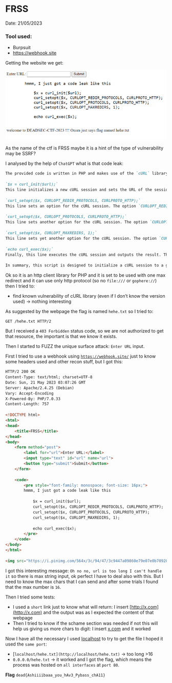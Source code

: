 # FRSS

Date: 21/05/2023

### Tool used:

- Burpsuit
- https://webhook.site

Getting the website we get:

![Untitled](FRSS%20e1cf7dd7df834fdfb20ff35a729b9106/Untitled.png)

As the name of the ctf is FRSS maybe it is a hint of the type of vulnerability may be SSRF?

I analysed by the help of `ChatGPT` what is that code leak:

```markdown
The provided code is written in PHP and makes use of the `cURL` library to send HTTP requests. Here's a breakdown of what each line does:

`$x = curl_init($url);`  
This line initializes a new cURL session and sets the URL of the session to the value of `$url`. 

`curl_setopt($x, CURLOPT_REDIR_PROTOCOLS, CURLPROTO_HTTP);`  
This line sets an option for the cURL session. The option `CURLOPT_REDIR_PROTOCOLS` defines which protocols are allowed in a redirection. By setting this option to `CURLPROTO_HTTP`, it means that only HTTP redirections are allowed.

`curl_setopt($x, CURLOPT_PROTOCOLS, CURLPROTO_HTTP);`  
This line sets another option for the cURL session. The option `CURLOPT_PROTOCOLS` defines the protocols that libcurl may use in the transfer. By setting this option to `CURLPROTO_HTTP`, it means that only HTTP is allowed for the transfer.

`curl_setopt($x, CURLOPT_MAXREDIRS, 1);`  
This line sets yet another option for the cURL session. The option `CURLOPT_MAXREDIRS` sets the maximum amount of HTTP redirections to follow. By setting this to 1, it means that cURL will stop if it encounters more than one redirect.

`echo curl_exec($x);`  
Finally, this line executes the cURL session and outputs the result. The `curl_exec()` function will return the result of the transfer as a string on success, `FALSE` on failure.

In summary, this script is designed to initialize a cURL session to a given `$url`, allow only HTTP protocol and a maximum of one redirect, then execute the request and display the result.
```

Ok so it is an http client library for PHP and it is set to be used with one max redirect and it can use only http protocol (so no `file:///` or `gophere://`) then I tried to:

- find known vulnerability of cURL library (even if I don’t know the version used) → nothing interesting

As suggested by the webpage the flag is named `hehe.txt` so I tried to:

```
GET /hehe.txt HTTP/2
```

But I received a `403 Forbidden` status code, so we are not authorized to get that resource, the important is that we know it exists. 

Then I started to FUZZ the unique surface attack: `Enter URL` input.

First I tried to use a webhook using [`https://webhook.site/`](https://webhook.site/) just to know some headers used and other recon stuff, but I got this:

```html
HTTP/2 200 OK
Content-Type: text/html; charset=UTF-8
Date: Sun, 21 May 2023 03:07:26 GMT
Server: Apache/2.4.25 (Debian)
Vary: Accept-Encoding
X-Powered-By: PHP/7.0.33
Content-Length: 757

<!DOCTYPE html>
<html>
<head>
	<title>FRSS</title> 
</head>
<body>
	<form method="post">
		<label for="url">Enter URL:</label>
		<input type="text" id="url" name="url">
		<button type="submit">Submit</button>
	</form>

	<code>
        <pre style="font-family: monospace; font-size: 16px;">
        hmmm, I just got a code leak like this

            $x = curl_init($url);
            curl_setopt($x, CURLOPT_REDIR_PROTOCOLS, CURLPROTO_HTTP);
            curl_setopt($x, CURLOPT_PROTOCOLS, CURLPROTO_HTTP);
            curl_setopt($x, CURLOPT_MAXREDIRS, 1);

            echo curl_exec($x);
        </pre>
	</code>
</body>
</html>

<img src="https://i.pinimg.com/564x/3c/94/47/3c9447a09860e79e07e0b70928072f30.jpg">Oh no no, url is too long I can't handle it
```

I got this interesting message: `Oh no no, url is too long I can't handle it` so there is max string input, ok perfect I have to deal also with this. But I need to know the max chars that I can send and after some trials I found that the max number is `16`.

Then I tried some tests:

- I used a `short` link just to know what will return: I insert [http://x.com](http://x.com) and the output was as I expected the content of that webpage
- Then I tried to know if the schame section was needed if not this will help us giving us more chars to digit: I insert [x.com](http://x.com) and it worked

Now I have all the necessary I used [localhost](http://localhost) to try to get the file I hoped it used the `same port`:

- [`localhost/hehe.txt](http://localhost/hehe.txt)` → too long >16
- `0.0.0.0/hehe.txt` → it worked and I got the flag, which means the process was hosted on `all interfaces` at `port 80`.

**Flag** `dead{Ashiiiibaaa_you_hAv3_Pybass_chA11}`